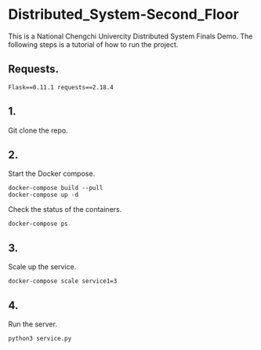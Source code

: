 # Distributed_System-Second_Floor
This is a National Chengchi Univercity Distributed System Finals Demo.
The following steps is a tutorial of how to run the project.

## Requests.
    Flask==0.11.1 requests==2.18.4

## 1.
Git clone the repo.

## 2.
Start the Docker compose.

    docker-compose build --pull
    docker-compose up -d
Check the status of the containers.

    docker-compose ps

## 3.
Scale up the service.

    docker-compose scale service1=3

## 4.
Run the server.

    python3 service.py
